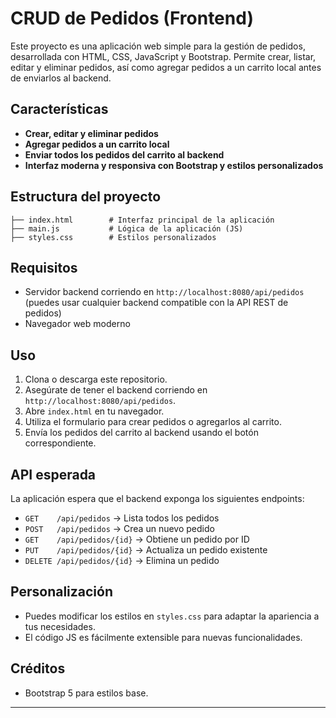 # CRUD de Pedidos (Frontend)

Este proyecto es una aplicación web simple para la gestión de pedidos, desarrollada con HTML, CSS, JavaScript y Bootstrap. Permite crear, listar, editar y eliminar pedidos, así como agregar pedidos a un carrito local antes de enviarlos al backend.

## Características

- **Crear, editar y eliminar pedidos**
- **Agregar pedidos a un carrito local**
- **Enviar todos los pedidos del carrito al backend**
- **Interfaz moderna y responsiva con Bootstrap y estilos personalizados**

## Estructura del proyecto

```**
├── index.html        # Interfaz principal de la aplicación
├── main.js           # Lógica de la aplicación (JS)
├── styles.css        # Estilos personalizados
```

## Requisitos

- Servidor backend corriendo en `http://localhost:8080/api/pedidos` (puedes usar cualquier backend compatible con la API REST de pedidos)
- Navegador web moderno

## Uso

1. Clona o descarga este repositorio.
2. Asegúrate de tener el backend corriendo en `http://localhost:8080/api/pedidos`.
3. Abre `index.html` en tu navegador.
4. Utiliza el formulario para crear pedidos o agregarlos al carrito.
5. Envía los pedidos del carrito al backend usando el botón correspondiente.

## API esperada

La aplicación espera que el backend exponga los siguientes endpoints:

- `GET    /api/pedidos`         → Lista todos los pedidos
- `POST   /api/pedidos`         → Crea un nuevo pedido
- `GET    /api/pedidos/{id}`    → Obtiene un pedido por ID
- `PUT    /api/pedidos/{id}`    → Actualiza un pedido existente
- `DELETE /api/pedidos/{id}`    → Elimina un pedido

## Personalización

- Puedes modificar los estilos en `styles.css` para adaptar la apariencia a tus necesidades.
- El código JS es fácilmente extensible para nuevas funcionalidades.

## Créditos

- Bootstrap 5 para estilos base.

---

<!-- ¡Contribuciones y sugerencias son bienvenidas! -->